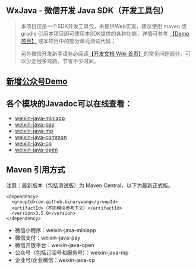 ## WxJava - 微信开发 Java SDK（开发工具包） 

> 本项目仅是一个SDK开发工具包，未提供Web实现，建议使用 maven 或 gradle 引用本项目即可使用本SDK提供的各种功能，详情可参考 [【Demo项目】][1] 或本项目中的部分单元测试代码；
>
>另外微信开发新手请务必阅读[【开发文档 Wiki 首页】][2]的常见问题部分，可以少走很多弯路，节省不少时间。

## [新增公众号Demo][0]

各个模块的Javadoc可以在线查看：
---
* [weixin-java-miniapp][3]
* [weixin-java-pay][4]
* [weixin-java-mp][5]
* [weixin-java-common][6]
* [weixin-java-cp][7]
* [weixin-java-open][8]

Maven 引用方式
---

注意：最新版本（包括测试版）为 Maven Central，以下为最新正式版。

```
<dependency>
  <groupId>com.github.binarywang</groupId>
  <artifactId>（不同模块参考下文）</artifactId>
  <version>3.5.0</version>
</dependency>
```
* 微信小程序：weixin-java-miniapp
* 微信支付：weixin-java-pay
* 微信开放平台：weixin-java-open
* 公众号（包括订阅号和服务号）：weixin-java-mp
* 企业号/企业微信：weixin-java-cp

[1]:demo.md
[2]:https://github.com/Wechat-Group/WxJava/wiki
[3]:http://binary.ac.cn/weixin-java-miniapp-javadoc/
[4]:http://binary.ac.cn/weixin-java-pay-javadoc/
[5]:http://binary.ac.cn/weixin-java-mp-javadoc/
[6]:http://binary.ac.cn/weixin-java-common-javadoc/
[7]:http://binary.ac.cn/weixin-java-cp-javadoc/
[8]:http://binary.ac.cn/weixin-java-open-javadoc/
[0]:https://github.com/yueyue10/WxJava/tree/master/weixin-java-mp-demo-springboot
